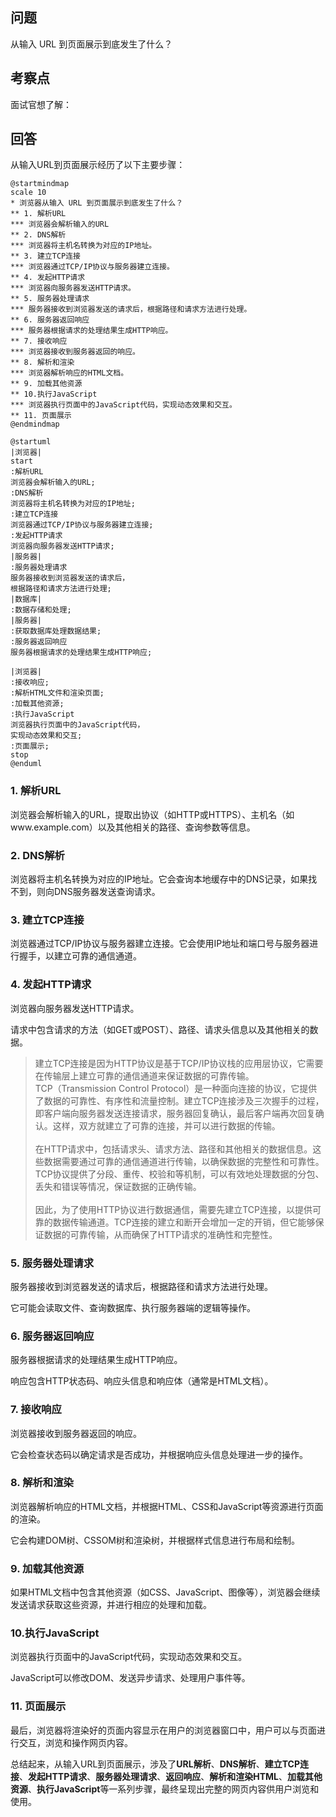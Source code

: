 ## 问题

从输入 URL 到页面展示到底发生了什么？




## 考察点
面试官想了解：


## 回答


从输入URL到页面展示经历了以下主要步骤：

```plantuml
@startmindmap
scale 10
* 浏览器从输入 URL 到页面展示到底发生了什么？
** 1. 解析URL
*** 浏览器会解析输入的URL
** 2. DNS解析
*** 浏览器将主机名转换为对应的IP地址。
** 3. 建立TCP连接
*** 浏览器通过TCP/IP协议与服务器建立连接。
** 4. 发起HTTP请求
*** 浏览器向服务器发送HTTP请求。
** 5. 服务器处理请求
*** 服务器接收到浏览器发送的请求后，根据路径和请求方法进行处理。
** 6. 服务器返回响应
*** 服务器根据请求的处理结果生成HTTP响应。
** 7. 接收响应
*** 浏览器接收到服务器返回的响应。
** 8. 解析和渲染
*** 浏览器解析响应的HTML文档。
** 9. 加载其他资源
** 10.执行JavaScript
*** 浏览器执行页面中的JavaScript代码，实现动态效果和交互。
** 11. 页面展示
@endmindmap
```




```plantuml
@startuml
|浏览器|
start
:解析URL
浏览器会解析输入的URL;
:DNS解析
浏览器将主机名转换为对应的IP地址;
:建立TCP连接
浏览器通过TCP/IP协议与服务器建立连接;
:发起HTTP请求
浏览器向服务器发送HTTP请求;
|服务器|
:服务器处理请求
服务器接收到浏览器发送的请求后，
根据路径和请求方法进行处理;
|数据库|
:数据存储和处理;
|服务器|
:获取数据库处理数据结果;
:服务器返回响应
服务器根据请求的处理结果生成HTTP响应;

|浏览器|
:接收响应;
:解析HTML文件和渲染页面;
:加载其他资源;
:执行JavaScript
浏览器执行页面中的JavaScript代码，
实现动态效果和交互;
:页面展示;
stop
@enduml
```



### 1. 解析URL

浏览器会解析输入的URL，提取出协议（如HTTP或HTTPS）、主机名（如www.example.com）以及其他相关的路径、查询参数等信息。

### 2. DNS解析

浏览器将主机名转换为对应的IP地址。它会查询本地缓存中的DNS记录，如果找不到，则向DNS服务器发送查询请求。

### 3. 建立TCP连接

浏览器通过TCP/IP协议与服务器建立连接。它会使用IP地址和端口号与服务器进行握手，以建立可靠的通信通道。

### 4. 发起HTTP请求

浏览器向服务器发送HTTP请求。

请求中包含请求的方法（如GET或POST）、路径、请求头信息以及其他相关的数据。


>建立TCP连接是因为HTTP协议是基于TCP/IP协议栈的应用层协议，它需要在传输层上建立可靠的通信通道来保证数据的可靠传输。<br>TCP（Transmission Control Protocol）是一种面向连接的协议，它提供了数据的可靠性、有序性和流量控制。建立TCP连接涉及三次握手的过程，即客户端向服务器发送连接请求，服务器回复确认，最后客户端再次回复确认。这样，双方就建立了可靠的连接，并可以进行数据的传输。<br><br>在HTTP请求中，包括请求头、请求方法、路径和其他相关的数据信息。这些数据需要通过可靠的通信通道进行传输，以确保数据的完整性和可靠性。TCP协议提供了分段、重传、校验和等机制，可以有效地处理数据的分包、丢失和错误等情况，保证数据的正确传输。<br><br>因此，为了使用HTTP协议进行数据通信，需要先建立TCP连接，以提供可靠的数据传输通道。TCP连接的建立和断开会增加一定的开销，但它能够保证数据的可靠传输，从而确保了HTTP请求的准确性和完整性。

### 5. 服务器处理请求

服务器接收到浏览器发送的请求后，根据路径和请求方法进行处理。

它可能会读取文件、查询数据库、执行服务器端的逻辑等操作。

### 6. 服务器返回响应

服务器根据请求的处理结果生成HTTP响应。

响应包含HTTP状态码、响应头信息和响应体（通常是HTML文档）。

### 7. 接收响应

浏览器接收到服务器返回的响应。

它会检查状态码以确定请求是否成功，并根据响应头信息处理进一步的操作。

### 8. 解析和渲染

浏览器解析响应的HTML文档，并根据HTML、CSS和JavaScript等资源进行页面的渲染。

它会构建DOM树、CSSOM树和渲染树，并根据样式信息进行布局和绘制。

### 9. 加载其他资源

如果HTML文档中包含其他资源（如CSS、JavaScript、图像等），浏览器会继续发送请求获取这些资源，并进行相应的处理和加载。

### 10.执行JavaScript

浏览器执行页面中的JavaScript代码，实现动态效果和交互。

JavaScript可以修改DOM、发送异步请求、处理用户事件等。

### 11. 页面展示

最后，浏览器将渲染好的页面内容显示在用户的浏览器窗口中，用户可以与页面进行交互，浏览和操作网页内容。

总结起来，从输入URL到页面展示，涉及了**URL解析**、**DNS解析**、**建立TCP连接**、**发起HTTP请求**、**服务器处理请求**、**返回响应**、**解析和渲染HTML**、**加载其他资源**、**执行JavaScript**等一系列步骤，最终呈现出完整的网页内容供用户浏览和使用。